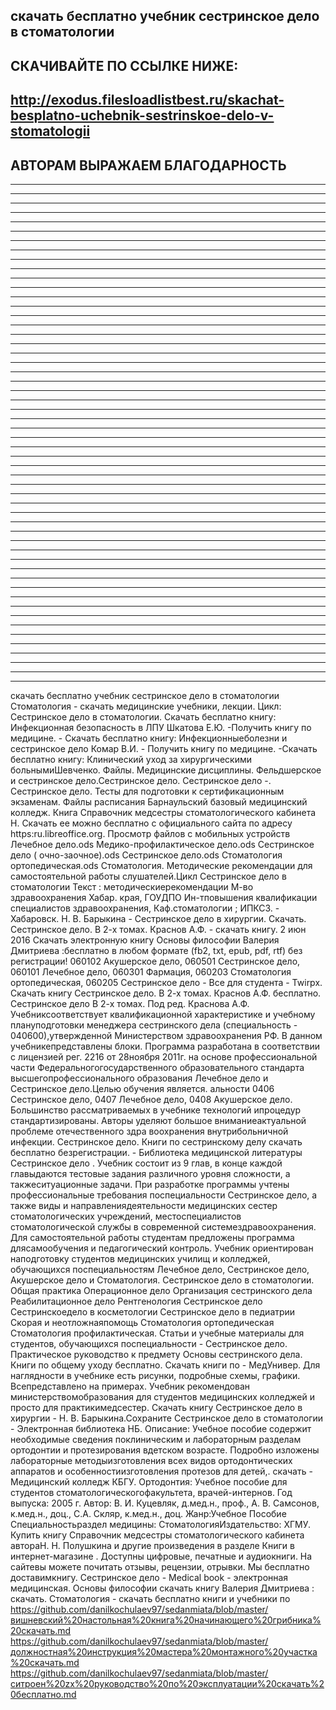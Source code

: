 скачать бесплатно учебник сестринское дело в стоматологии
--------------------------------------------------
СКАЧИВАЙТЕ ПО ССЫЛКЕ НИЖЕ:
--------------------------------------------------
http://exodus.filesloadlistbest.ru/skachat-besplatno-uchebnik-sestrinskoe-delo-v-stomatologii
--------------------------------------------------
АВТОРАМ ВЫРАЖАЕМ БЛАГОДАРНОСТЬ
--------------------------------------------------
--------------------------------------------------
--------------------------------------------------
--------------------------------------------------
--------------------------------------------------
--------------------------------------------------
--------------------------------------------------
--------------------------------------------------
--------------------------------------------------
--------------------------------------------------
--------------------------------------------------
--------------------------------------------------
--------------------------------------------------
--------------------------------------------------
--------------------------------------------------
--------------------------------------------------
--------------------------------------------------
--------------------------------------------------
--------------------------------------------------
--------------------------------------------------
--------------------------------------------------
--------------------------------------------------
--------------------------------------------------
--------------------------------------------------
--------------------------------------------------
--------------------------------------------------
--------------------------------------------------
--------------------------------------------------
--------------------------------------------------
--------------------------------------------------
--------------------------------------------------
--------------------------------------------------
--------------------------------------------------
--------------------------------------------------
--------------------------------------------------
--------------------------------------------------
--------------------------------------------------
--------------------------------------------------
--------------------------------------------------
--------------------------------------------------
--------------------------------------------------
--------------------------------------------------
--------------------------------------------------
--------------------------------------------------
--------------------------------------------------
--------------------------------------------------
--------------------------------------------------
--------------------------------------------------
--------------------------------------------------
--------------------------------------------------
--------------------------------------------------
--------------------------------------------------
--------------------------------------------------
--------------------------------------------------
--------------------------------------------------
скачать бесплатно учебник сестринское дело в стоматологии Стоматология - скачать медицинские учебники, лекции. Цикл: Сестринское дело в стоматологии. Скачать бесплатно книгу: Инфекционная безопасность в ЛПУ Шкатова Е.Ю. -Получить книгу по медицине. - Скачать бесплатно книгу: Инфекционныеболезни и сестринское дело Комар В.И. - Получить книгу по медицине. -Скачать бесплатно книгу: Клинический уход за хирургическими больнымиШевченко. Файлы. Медицинские дисциплины. Фельдшерское и сестринское дело.Сестринское дело. Сестринское дело -. Сестринское дело. Тесты для подготовки к сертификационным экзаменам. Файлы расписания  Барнаульский базовый медицинский колледж. Книга Справочник медсестры стоматологического кабинета Н. Скачать ее можно бесплатно с официального сайта по адресу https:ru.libreoffice.org. Просмотр файлов с мобильных устройств  Лечебное дело.ods  Медико-профилактическое дело.ods  Сестринское дело ( очно-заочное).ods  Сестринское дело.ods  Стоматология ортопедическая.ods Стоматология. Методические рекомендации для самостоятельной работы слушателей.Цикл Сестринское дело в стоматологии Текст : методическиерекомендации  М-во здравоохранения Хабар. края, ГОУДПО Ин-тповышения квалификации специалистов здравоохранения, Каф.стоматологии ; ИПКСЗ. - Хабаровск. Н. В. Барыкина - Сестринское дело в хирургии. Скачать. Сестринское дело. В 2-х томах. Краснов А.Ф. - скачать книгу. 2 июн 2016  Скачать электронную книгу Основы философии Валерия Дмитриева :бесплатно в любом формате (fb2, txt, epub, pdf, rtf) без регистрации! 060102 Акушерское дело, 060501 Сестринское дело, 060101 Лечебное дело, 060301 Фармация, 060203 Стоматология ортопедическая, 060205
Сестринское дело - Все для студента - Twirpx. Скачать книгу Сестринское дело. В 2-х томах. Краснов А.Ф. бесплатно. Сестринское дело В 2-х томах. Под ред. Краснова А.Ф. Учебниксоответствует квалификационной характеристике и учебному плануподготовки менеджера сестринского дела (специальность - 040600),утвержденной Министерством здравоохранения РФ. В данном учебникепредставлены блоки. Программа разработана в соответствии с лицензией рег.  2216 от 28ноября 2011г. на основе профессиональной части Федеральногогосударственного образовательного стандарта высшегопрофессионального образования Лечебное дело и Сестринское дело.Целью обучения является. альности 0406 Сестринское дело, 0407 Лечебное дело, 0408 Акушерское дело. Большинство рассматриваемых в учебнике технологий ипроцедур стандартизированы. Авторы уделяют большое вниманиеактуальной проблеме отечественного здра воохранения внутрибольничной инфекции. Сестринское дело. Книги по сестринскому делу скачать бесплатно безрегистрации.  - Библиотека медицинской литературы Сестринское дело . Учебник состоит из 9 глав, в конце каждой главыдаются тестовые задания различного уровня сложности, а такжеситуационные задачи. При разработке программы учтены профессиональные требования поспециальности Сестринское дело, а также виды и направлениядеятельности медицинских сестер стоматологических учреждений, местоспециалистов стоматологической службы в современной системездравоохранения. Для самостоятельной работы студентам предложены программа длясамообучения и педагогический контроль. Учебник ориентирован наподготовку студентов медицинских училищ и колледжей, обучающихся поспециальностям Лечебное дело, Сестринское дело, Акушерское дело и Стоматология. Сестринское дело в стоматологии. Общая практика  Операционное дело  Организация сестринского дела Реабилитационное дело  Рентгенология  Сестринское дело  Сестринскоедело в косметологии  Сестринское дело в педиатрии  Скорая и неотложнаяпомощь  Стоматология ортопедическая  Стоматология профилактическая. Статьи и учебные материалы для студентов, обучающихся поспециальности - Сестринское дело. Практическое руководство к предмету Основы сестринского дела. Книги по общему уходу бесплатно. Скачать книги по  - МедУнивер. Для наглядности в учебнике есть рисунки, подробные схемы, графики. Всепредставлено на примерах. Учебник рекомендован министерствомобразования для студентов медицинских колледжей и просто для практикимедсестер. Скачать книгу Сестринское дело в хирургии - Н. В. Барыкина.Сохраните
Сестринское дело в стоматологии - Электронная библиотека НБ. Описание: Учебное пособие содержит необходимые сведения поклиническим и лабораторным разделам ортодонтии и протезирования вдетском возрасте. Подробно изложены лабораторные методыизготовления всех видов ортодонтических аппаратов и особенностиизготовления протезов для детей,. скачать - Медицинский колледж КБГУ. Ортодонтия: Учебное пособие для студентов стоматологическогофакультета, врачей-интернов. Год выпуска: 2005 г. Автор: В. И. Куцевляк, д.мед.н., проф., А. В. Самсонов, к.мед.н., доц., С.А. Скляр, к.мед.н., доц. Жанр:Учебное Пособие Специальностьраздел медицины: СтоматологияИздательство: ХГМУ. Купить книгу Справочник медсестры стоматологического кабинета автораН. Н. Полушкина и другие произведения в разделе Книги в интернет-магазине . Доступны цифровые, печатные и аудиокниги. На сайтевы можете почитать отзывы, рецензии, отрывки. Мы бесплатно доставимкнигу. Сестринское дело - Medical book - электронная медицинская. Основы философии скачать книгу Валерия Дмитриева : скачать. Стоматология - скачать бесплатно книги и учебники по
https://github.com/danilkochulaev97/sedanmiata/blob/master/вишневский%20настольная%20книга%20начинающего%20грибника%20скачать.md
https://github.com/danilkochulaev97/sedanmiata/blob/master/должностная%20инструкция%20мастера%20монтажного%20участка%20скачать.md
https://github.com/danilkochulaev97/sedanmiata/blob/master/ситроен%20zx%20руководство%20по%20эксплуатации%20скачать%20бесплатно.md